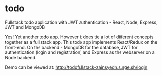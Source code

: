 # todo
Fullstack todo application with JWT authentication - React, Node, Express, JWT and MongoDB

Yes! Yet another todo app. However it does tie a lot of different concepts together as a full stack app. This todo app implements React/Redux on the front-end. On the backend - MongoDB for the database, JWT for authentication (login and registration) and Express as the webserver on a Node backend.

Demo can be viewed at:
http://todofullstack-zainsyedn.surge.sh/login
